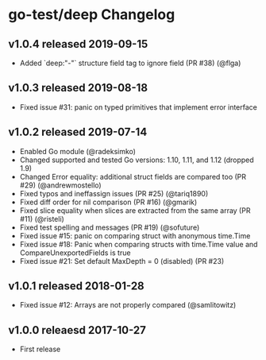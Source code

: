 # go-test/deep Changelog

## v1.0.4 released 2019-09-15

* Added \`deep:"-"\` structure field tag to ignore field (PR #38) (@flga)

## v1.0.3 released 2019-08-18

* Fixed issue #31: panic on typed primitives that implement error interface

## v1.0.2 released 2019-07-14

* Enabled Go module (@radeksimko)
* Changed supported and tested Go versions: 1.10, 1.11, and 1.12 (dropped 1.9)
* Changed Error equality: additional struct fields are compared too (PR #29) (@andrewmostello)
* Fixed typos and ineffassign issues (PR #25) (@tariq1890)
* Fixed diff order for nil comparison (PR #16) (@gmarik)
* Fixed slice equality when slices are extracted from the same array (PR #11) (@risteli)
* Fixed test spelling and messages (PR #19) (@sofuture)
* Fixed issue #15: panic on comparing struct with anonymous time.Time
* Fixed issue #18: Panic when comparing structs with time.Time value and CompareUnexportedFields is true
* Fixed issue #21: Set default MaxDepth = 0 (disabled) (PR #23)

## v1.0.1 released 2018-01-28

* Fixed issue #12: Arrays are not properly compared (@samlitowitz)

## v1.0.0 releaesd 2017-10-27 

* First release
